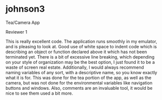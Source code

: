 # johnson3
Tea/Camera App

Reviewer 1

This is really excellent code. The application runs smoothly in my emulator, and is pleasing to look at. Good use of white space to indent code which is describing an object or function declared above it which has not been terminated yet. There is a bit of excessive line breaking, which depending on your style of organization may be the best option, I just found it to be a waste of screen real estate. Additionally, I would always recommend naming variables of any sort, with a descriptive name, so you know exactly what it is for. This was done for the tea portion of the app, as well as the camera, but was not done for the environmental variables like navigation buttons and windows. Also, comments are an invaluable tool, it would be nice to see them used a bit more.
